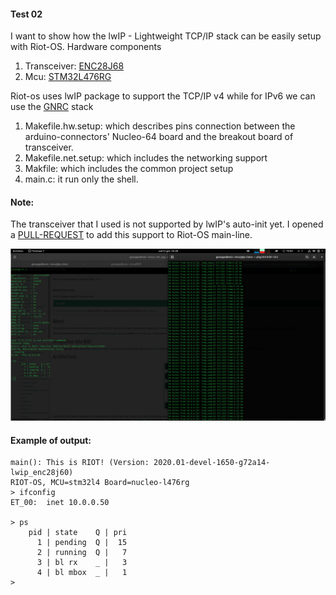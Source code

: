 #### Test 02

I want to show how the lwIP - Lightweight TCP/IP stack can be easily setup with
Riot-OS. Hardware components

1. Transceiver: [ENC28J68](http://ww1.microchip.com/downloads/en/DeviceDoc/39662e.pdf)
2. Mcu: [STM32L476RG](https://www.st.com/en/microcontrollers-microprocessors/stm32l476rg.html)

Riot-os uses lwIP package to support the TCP/IP v4 while for IPv6 we can use
the [GNRC](https://doc.riot-os.org/group__net__gnrc.html) stack

1. Makefile.hw.setup: which describes pins connection between the arduino-connectors'
   Nucleo-64 board and the breakout board of transceiver.
2. Makefile.net.setup: which includes the networking support
3. Makfile: which includes the common project setup
4. main.c: it run only the shell.

#### Note:
The transceiver that I used is not supported by lwIP's auto-init yet. I opened a
[PULL-REQUEST](https://github.com/RIOT-OS/RIOT/pull/13092) to add this support to Riot-OS main-line.

![system](./../test_02/media/picture-01.jpeg)

#### Example of output:
```
main(): This is RIOT! (Version: 2020.01-devel-1650-g72a14-lwip_enc28j60)
RIOT-OS, MCU=stm32l4 Board=nucleo-l476rg
> ifconfig
ET_00:  inet 10.0.0.50

> ps
	pid | state    Q | pri
	  1 | pending  Q |  15
	  2 | running  Q |   7
	  3 | bl rx    _ |   3
	  4 | bl mbox  _ |   1
>
```
